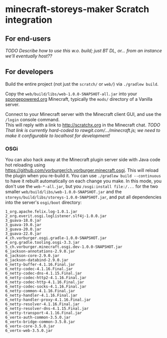 # minecraft-storeys-maker Scratch integration

## For end-users

_TODO Describe how to use this w.o. build; just BT DL, or... from an instance we'll eventually host??_


## For developers

Build the entire project (not just the `scratch/` or `web/`) via `./gradlew build`.

Copy the `web/build/libs/web-1.0.0-SNAPSHOT-all.jar` into your [spongepowered.org](https://www.spongepowered.org) Minecraft, typically the `mods/` directory of a Vanilla server.

Connect to your Minecraft server with the Minecraft client GUI, and use the `/login` console command.  
This will reply with a link to http://scratchx.org in the Minecraft chat.
_TODO That link is currently hard-coded to rawgit.com/.../minecraft.js; we need to make it configurable to localhost for development!_

### OSGi

You can also hack away at the Minecraft plugin server side with Java code hot reloading using https://github.com/vorburger/ch.vorburger.minecraft.osgi.  This will reload the plugin when you re-build it.  You can use `./gradlew build --continuous` to have it rebuilt automatically on each change you make.  In this mode, you don't use the `web-*-all.jar`, but you `/osgi:install file:/...` for the two smaller `web/build/libs/web-1.0.0-SNAPSHOT.jar` and the `storeys/build/libs/storeys-1.0.0-SNAPSHOT.jar`, and put all dependencies into the server's `osgi/boot` directory:

    1_org.apache.felix.log-1.0.1.jar
    2_org.everit.osgi.loglistener.slf4j-1.0.0.jar
    3_guava-18.0.jar
    3_guava-19.0.jar
    3_guava-20.0.jar
    3_guava-22.0.jar
    4_ch.vorburger.osgi.gradle-1.0.0-SNAPSHOT.jar
    4_org.gradle.tooling.osgi-3.3.jar
    5_ch.vorburger.minecraft.osgi.dev-1.0.0-SNAPSHOT.jar
    6_jackson-annotations-2.9.0.jar
    6_jackson-core-2.9.0.jar
    6_jackson-databind-2.9.0.jar
    6_netty-buffer-4.1.16.Final.jar
    6_netty-codec-4.1.16.Final.jar
    6_netty-codec-dns-4.1.15.Final.jar
    6_netty-codec-http2-4.1.16.Final.jar
    6_netty-codec-http-4.1.16.Final.jar
    6_netty-codec-socks-4.1.16.Final.jar
    6_netty-common-4.1.16.Final.jar
    6_netty-handler-4.1.16.Final.jar
    6_netty-handler-proxy-4.1.16.Final.jar
    6_netty-resolver-4.1.16.Final.jar
    6_netty-resolver-dns-4.1.15.Final.jar
    6_netty-transport-4.1.16.Final.jar
    6_vertx-auth-common-3.5.0.jar
    6_vertx-bridge-common-3.5.0.jar
    6_vertx-core-3.5.0.jar
    6_vertx-web-3.5.0.jar
